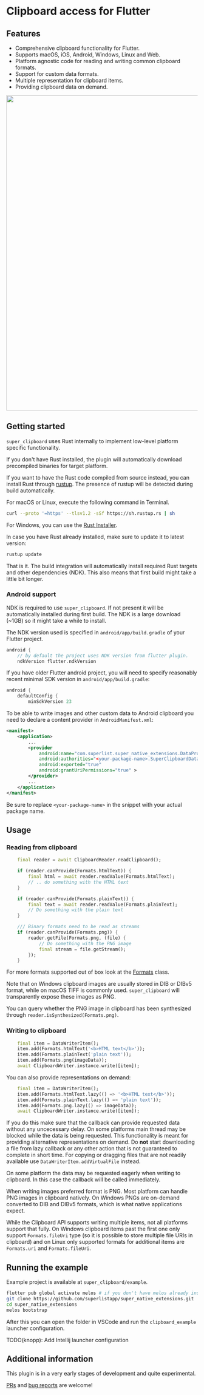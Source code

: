 # Clipboard access for Flutter

## Features

- Comprehensive clipboard functionality for Flutter.
- Supports macOS, iOS, Android, Windows, Linux and Web.
- Platform agnostic code for reading and writing common clipboard formats.
- Support for custom data formats.
- Multiple representation for clipboard items.
- Providing clipboard data on demand.

<img src="https://matejknopp.com/super_native_extensions/super_clipboard.png" width="831"/>

## Getting started

`super_clipboard` uses Rust internally to implement low-level platform specific functionality.

If you don't have Rust installed, the plugin will automatically download precompiled binaries for target platform.

If you want to have the Rust code compiled from source instead, you can install Rust through [rustup](https://rustup.rs/). The presence of rustup will be detected during build automatically.

For macOS or Linux, execute the following command in Terminal.
```bash
curl --proto '=https' --tlsv1.2 -sSf https://sh.rustup.rs | sh
```
For Windows, you can use the [Rust Installer](https://static.rust-lang.org/rustup/dist/x86_64-pc-windows-msvc/rustup-init.exe).

In case you have Rust already installed, make sure to update it to latest version:

```bash
rustup update
```

That is it. The build integration will automatically install required Rust targets and other dependencies (NDK). This also means that first build might take a little bit longer.

### Android support

NDK is required to use `super_clipboard`. If not present it will be automatically installed during first build. The NDK is a large download (~1GB) so it might take a while to install.

The NDK version used is specified in `android/app/build.gradle` of your Flutter project.

```groovy
android {
    // by default the project uses NDK version from flutter plugin.
    ndkVersion flutter.ndkVersion
```

If you have older Flutter android project, you will need to specify reasonably recent minimal SDK version in `android/app/build.gradle`:

```groovy
android {
    defaultConfig {
        minSdkVersion 23
```

To be able to write images and other custom data to Android clipboard you need
to declare a content provider in `AndroidManifest.xml`:

```xml
<manifest>
    <application>
        ...
        <provider
            android:name="com.superlist.super_native_extensions.DataProvider"
            android:authorities="<your-package-name>.SuperClipboardDataProvider"
            android:exported="true"
            android:grantUriPermissions="true" >
        </provider>
        ...
    </application>
</manifest>
```
Be sure to replace `<your-package-name>` in the snippet with your actual package name.

## Usage

### Reading from clipboard

```dart
    final reader = await ClipboardReader.readClipboard();

    if (reader.canProvide(Formats.htmlText)) {
        final html = await reader.readValue(Formats.htmlText);
        // .. do something with the HTML text
    }

    if (reader.canProvide(Formats.plainText)) {
        final text = await reader.readValue(Formats.plainText);
        // Do something with the plain text
    }

    /// Binary formats need to be read as streams
    if (reader.canProvide(Formats.png)) {
        reader.getFile(Formats.png, (file) {
            // Do something with the PNG image
            final stream = file.getStream();
        });
    }
```

For more formats supported out of box look at the [Formats](https://github.com/superlistapp/super_native_extensions/blob/main/super_clipboard/lib/src/standard_formats.dart) class.

Note that on Windows clipboard images are usually stored in DIB or DIBv5 format, while on macOS TIFF is commonly used. `super_clipboard` will transparently expose these images as PNG.

You can query whether the PNG image in clipboard has been synthesized through `reader.isSynthesized(Formats.png)`.

### Writing to clipboard

```dart
    final item = DataWriterItem();
    item.add(Formats.htmlText('<b>HTML text</b>'));
    item.add(Formats.plainText('plain text'));
    item.add(Formats.png(imageData));
    await ClipboardWriter.instance.write([item]);
```

You can also provide representations on demand:

```dart
    final item = DataWriterItem();
    item.add(Formats.htmlText.lazy(() => '<b>HTML text</b>'));
    item.add(Formats.plainText.lazy(() => 'plain text'));
    item.add(Formats.png.lazy(() => imageData));
    await ClipboardWriter.instance.write([item]);
```

If you do this make sure that the callback can provide requested data without any uncecessary delay. On some platforms main thread may be blocked while the data is being requested. This functionality is meant for providing alternative representations on demand. Do **not** start downloading a file from lazy callback or any other action that is not guaranteed to complete in short time. For copying or dragging files that are not readily available use `DataWriterItem.addVirtualFile` instead.

On some platform the data may be requested eagerly when writing to clipboard. In this case the callback will be called immediately.

When writing images preferred format is PNG. Most platform can handle PNG images in clipboard natively. On Windows PNGs are on-demand converted to DIB and DIBv5 formats, which is what native applications expect.

While the Clipboard API supports writing multiple items, not all platforms support that fully. On Windows clipboard items past the first one only support `Formats.fileUri` type (so it is possible to store multiple file URIs in clipboard) and on Linux only supported formats for additional items are `Formats.uri` and `Formats.fileUri`.

## Running the example

Example project is available at `super_clipboard/example`.

```bash
flutter pub global activate melos # if you don't have melos already installed
git clone https://github.com/superlistapp/super_native_extensions.git
cd super_native_extensions
melos bootstrap
```

After this you can open the folder in VSCode and run the `clipboard_example` launcher configuration.

TODO(knopp): Add Intellij launcher configuration

## Additional information

This plugin is in a very early stages of development and quite experimental.

[PRs](https://github.com/superlistapp/super_native_extensions/pulls) and [bug reports](https://github.com/superlistapp/super_native_extensions/issues) are welcome!
